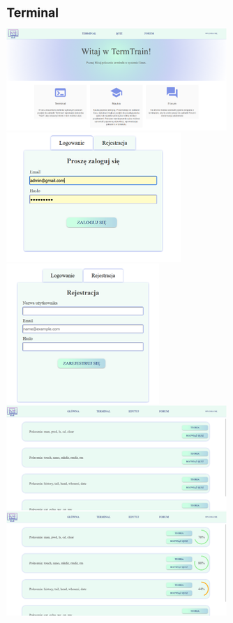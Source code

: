 # Terminal
<img src="Licencjat/project/main_page.png" alt="home page" title="Optional title">
<div>
  <img src="Licencjat/project/logowanie.png" alt="Alt text"  title="Optional title" style="width: 400px"> 
<img src="Licencjat/project/rejestracja.png" alt="Alt text" title="Optional title" style="width: 350px">
  </div>
<img src="Licencjat/project/list_quiz.png" alt="quiz" title="Optional title">
<img src="Licencjat/project/list_quiz2.png" alt="home page" title="Optional title">

